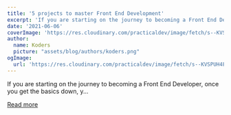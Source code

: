 ```yaml
---
title: '5 projects to master Front End Development'
excerpt: 'If you are starting on the journey to becoming a Front End Developer, once you get the basics down, y...'
date: '2021-06-06'
coverImage: 'https://res.cloudinary.com/practicaldev/image/fetch/s--KVSPUH4F--/c_imagga_scale,f_auto,fl_progressive,h_420,q_auto,w_1000/https://dev-to-uploads.s3.amazonaws.com/uploads/articles/n0mb5nn36nqpsdbse5ap.PNG'
author:
  name: Koders
  picture: "assets/blog/authors/koders.png"
ogImage:
  url: 'https://res.cloudinary.com/practicaldev/image/fetch/s--KVSPUH4F--/c_imagga_scale,f_auto,fl_progressive,h_420,q_auto,w_1000/https://dev-to-uploads.s3.amazonaws.com/uploads/articles/n0mb5nn36nqpsdbse5ap.PNG'
---
```


If you are starting on the journey to becoming a Front End Developer, once you get the basics down, y...

[Read more](https://dev.to/ruppysuppy/5-projects-to-master-front-end-development-57p)
